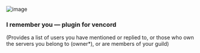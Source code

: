
![image](https://github.com/zoodogood/vencord-plugins/assets/52154209/fc9742af-929b-46bb-90b4-0937d1af97c7)
### I remember you — plugin for vencord
(Provides a list of users you have mentioned or replied to, or those who own the
servers you belong to (owner*), or are members of your guild)